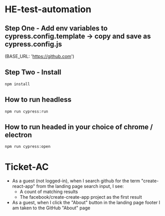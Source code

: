 # HE-test-automation

## Step One - Add env variables to cypress.config.template -> copy and save as cypress.config.js 
(BASE_URL: 'https://github.com')
## Step Two - Install

```
npm install
```

## How to run headless
```
npm run cypress:run
```

## How to run headed in your choice of chrome / electron
```
npm run cypress:open
```


# Ticket-AC

- As a guest (not logged-in), when I search github for the term "create-react-app" from the landing page search input, I see:
  - A count of matching results
  - The facebook/create-create-app project as the first result
- As a guest, when I click the "About" button in the landing page footer I am taken to the GitHub "About" page
